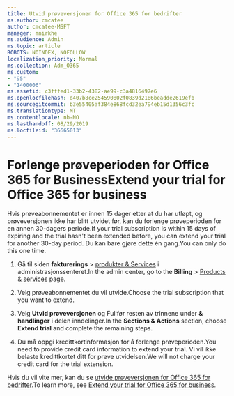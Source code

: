 ```yaml
---
title: Utvid prøveversjonen for Office 365 for bedrifter
ms.author: cmcatee
author: cmcatee-MSFT
manager: mnirkhe
ms.audience: Admin
ms.topic: article
ROBOTS: NOINDEX, NOFOLLOW
localization_priority: Normal
ms.collection: Adm_O365
ms.custom:
- "95"
- "1400006"
ms.assetid: c3fffed1-33b2-4382-ae99-c3a4816497e6
ms.openlocfilehash: d407b8ce254590802f0839d2186beadde2619efb
ms.sourcegitcommit: b3e55405af384e868fcd32ea794eb15d1356c3fc
ms.translationtype: MT
ms.contentlocale: nb-NO
ms.lasthandoff: 08/29/2019
ms.locfileid: "36665013"
---
```

# <a name="extend-your-trial-for-office-365-for-business"></a><span data-ttu-id="9b7ad-102">Forlenge prøveperioden for Office 365 for Business</span><span class="sxs-lookup"><span data-stu-id="9b7ad-102">Extend your trial for Office 365 for business</span></span>

<span data-ttu-id="9b7ad-103">Hvis prøveabonnementet er innen 15 dager etter at du har utløpt, og prøveversjonen ikke har blitt utvidet før, kan du forlenge prøveperioden for en annen 30-dagers periode.</span><span class="sxs-lookup"><span data-stu-id="9b7ad-103">If your trial subscription is within 15 days of expiring and the trial hasn't been extended before, you can extend your trial for another 30-day period.</span></span> <span data-ttu-id="9b7ad-104">Du kan bare gjøre dette én gang.</span><span class="sxs-lookup"><span data-stu-id="9b7ad-104">You can only do this one time.</span></span>
  
1. <span data-ttu-id="9b7ad-105">Gå til siden **fakturerings** \> [produkter & Services](https://go.microsoft.com/fwlink/p/?linkid=842054) i administrasjonssenteret.</span><span class="sxs-lookup"><span data-stu-id="9b7ad-105">In the admin center, go to the **Billing** \> [Products & services](https://go.microsoft.com/fwlink/p/?linkid=842054) page.</span></span>

2. <span data-ttu-id="9b7ad-106">Velg prøveabonnementet du vil utvide.</span><span class="sxs-lookup"><span data-stu-id="9b7ad-106">Choose the trial subscription that you want to extend.</span></span>

3. <span data-ttu-id="9b7ad-107">Velg **Utvid prøveversjonen** og Fullfør resten av trinnene under **& handlinger** i delen inndelinger.</span><span class="sxs-lookup"><span data-stu-id="9b7ad-107">In the **Sections & Actions** section, choose **Extend trial** and complete the remaining steps.</span></span>

4. <span data-ttu-id="9b7ad-108">Du må oppgi kredittkortinformasjon for å forlenge prøveperioden.</span><span class="sxs-lookup"><span data-stu-id="9b7ad-108">You need to provide credit card information to extend your trial.</span></span> <span data-ttu-id="9b7ad-109">Vi vil ikke belaste kredittkortet ditt for prøve utvidelsen.</span><span class="sxs-lookup"><span data-stu-id="9b7ad-109">We will not charge your credit card for the trial extension.</span></span>

<span data-ttu-id="9b7ad-110">Hvis du vil vite mer, kan du se [utvide prøveversjonen for Office 365 for bedrifter](https://docs.microsoft.com/office365/admin/subscriptions-and-billing/extend-your-trial).</span><span class="sxs-lookup"><span data-stu-id="9b7ad-110">To learn more, see [Extend your trial for Office 365 for business](https://docs.microsoft.com/office365/admin/subscriptions-and-billing/extend-your-trial).</span></span>